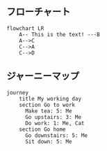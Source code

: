 
## フローチャート

```mermaid
flowchart LR
    A-- This is the text! ---B
    A-->C
    C-->A
    C-->D
```

## ジャーニーマップ

```mermaid
journey
    title My working day
    section Go to work
      Make tea: 5: Me
      Go upstairs: 3: Me
      Do work: 1: Me, Cat
    section Go home
      Go downstairs: 5: Me
      Sit down: 5: Me
```
